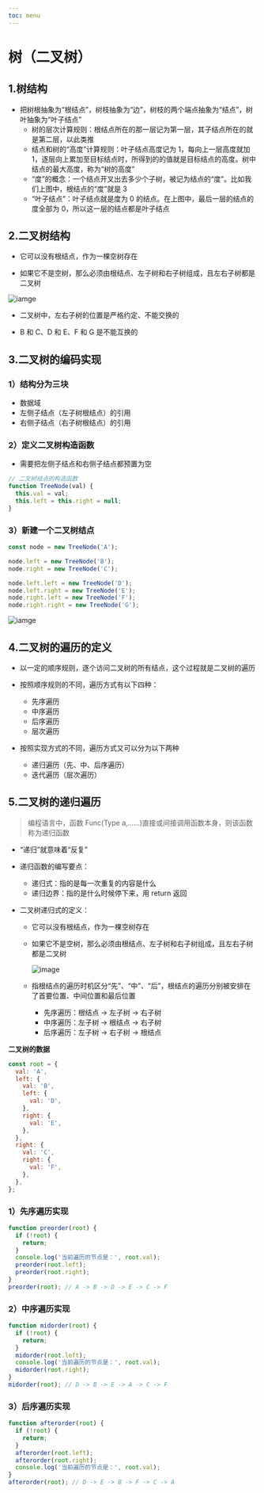```yaml
---
toc: menu
---
```


# 树（二叉树）

## 1.树结构

- 把树根抽象为“根结点”，树枝抽象为“边”，树枝的两个端点抽象为“结点”，树叶抽象为“叶子结点”
  - 树的层次计算规则：根结点所在的那一层记为第一层，其子结点所在的就是第二层，以此类推
  - 结点和树的“高度”计算规则：叶子结点高度记为 1，每向上一层高度就加 1，逐层向上累加至目标结点时，所得到的的值就是目标结点的高度。树中结点的最大高度，称为“树的高度”
  - “度”的概念：一个结点开叉出去多少个子树，被记为结点的“度”。比如我们上图中，根结点的“度”就是 3
  - “叶子结点”：叶子结点就是度为 0 的结点。在上图中，最后一层的结点的度全部为 0，所以这一层的结点都是叶子结点

## 2.二叉树结构

- 它可以没有根结点，作为一棵空树存在

- 如果它不是空树，那么必须由根结点、左子树和右子树组成，且左右子树都是二叉树

![iamge](images/core/8.png)

- 二叉树中，左右子树的位置是严格约定、不能交换的

- B 和 C、D 和 E、F 和 G 是不能互换的

## 3.二叉树的编码实现

### 1）结构分为三块

- 数据域
- 左侧子结点（左子树根结点）的引用
- 右侧子结点（右子树根结点）的引用

### 2）定义二叉树构造函数

- 需要把左侧子结点和右侧子结点都预置为空

```js
// 二叉树结点的构造函数
function TreeNode(val) {
  this.val = val;
  this.left = this.right = null;
}
```

### 3）新建一个二叉树结点

```js
const node = new TreeNode('A');

node.left = new TreeNode('B');
node.right = new TreeNode('C');

node.left.left = new TreeNode('D');
node.left.right = new TreeNode('E');
node.right.left = new TreeNode('F');
node.right.right = new TreeNode('G');
```

![iamge](images/core/9.png)

## 4.二叉树的遍历的定义

- 以一定的顺序规则，逐个访问二叉树的所有结点，这个过程就是二叉树的遍历

- 按照顺序规则的不同，遍历方式有以下四种：

  - 先序遍历
  - 中序遍历
  - 后序遍历
  - 层次遍历

- 按照实现方式的不同，遍历方式又可以分为以下两种

  - 递归遍历（先、中、后序遍历）
  - 迭代遍历（层次遍历）

## 5.二叉树的递归遍历

> 编程语言中，函数 Func(Type a,……)直接或间接调用函数本身，则该函数称为递归函数

- “递归”就意味着“反复”

- 递归函数的编写要点：

  - 递归式：指的是每一次重复的内容是什么
  - 递归边界：指的是什么时候停下来，用 return 返回

- 二叉树递归式的定义：

  - 它可以没有根结点，作为一棵空树存在
  - 如果它不是空树，那么必须由根结点、左子树和右子树组成，且左右子树都是二叉树

    ![image](images/core/10.png)

  - 指根结点的遍历时机区分“先”、“中”、“后”，根结点的遍历分别被安排在了首要位置、中间位置和最后位置
    - 先序遍历：根结点 -> 左子树 -> 右子树
    - 中序遍历：左子树 -> 根结点 -> 右子树
    - 后序遍历：左子树 -> 右子树 -> 根结点

**二叉树的数据**

```js
const root = {
  val: 'A',
  left: {
    val: 'B',
    left: {
      val: 'D',
    },
    right: {
      val: 'E',
    },
  },
  right: {
    val: 'C',
    right: {
      val: 'F',
    },
  },
};
```

### 1）先序遍历实现

```js
function preorder(root) {
  if (!root) {
    return;
  }
  console.log('当前遍历的节点是：', root.val);
  preorder(root.left);
  preorder(root.right);
}
preorder(root); // A -> B -> D -> E -> C -> F
```

### 2）中序遍历实现

```js
function midorder(root) {
  if (!root) {
    return;
  }
  midorder(root.left);
  console.log('当前遍历的节点是：', root.val);
  midorder(root.right);
}
midorder(root); // D -> B -> E -> A -> C -> F
```

### 3）后序遍历实现

```js
function afterorder(root) {
  if (!root) {
    return;
  }
  afterorder(root.left);
  afterorder(root.right);
  console.log('当前遍历的节点是：', root.val);
}
afterorder(root); // D -> E -> B -> F -> C -> A
```
